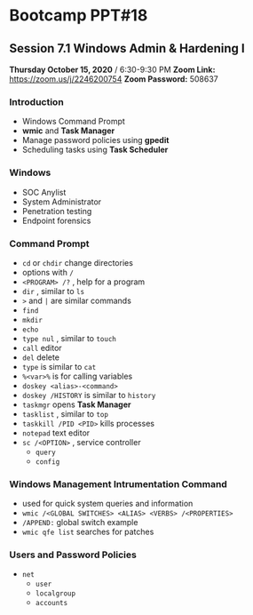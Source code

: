 

# Bootcamp PPT#18
## Session 7.1 Windows Admin & Hardening I
**Thursday October 15, 2020** / 6:30-9:30 PM
**Zoom Link:** https://zoom.us/j/2246200754 
**Zoom Password:** 508637

### Introduction

- Windows Command Prompt
- **wmic** and **Task Manager**
- Manage password policies using **gpedit**
- Scheduling tasks using **Task Scheduler**

### Windows

- SOC Anylist
- System Administrator
- Penetration testing
- Endpoint forensics

### Command Prompt

- `cd` or `chdir` change directories
- options with `/`
- `<PROGRAM> /?` , help for a program
- `dir` , similar to `ls`
- `>` and `|` are similar commands
- `find`
- `mkdir`
- `echo`
- `type nul` , similar to `touch` 
- `call` editor
- `del` delete
- `type` is similar to `cat`
- `%<var>%` is for calling variables
- `doskey <alias>-<command>`
- `doskey /HISTORY` is similar to `history`
- `taskmgr` opens **Task Manager**
- `tasklist` , similar to `top`
- `taskkill /PID <PID>` kills processes
- `notepad` text editor
- `sc /<OPTION>` , service controller
  - `query`
  - `config`

### Windows Management Intrumentation Command

- used for quick system queries and information
- `wmic /<GLOBAL SWITCHES> <ALIAS> <VERBS> /<PROPERTIES>`
- `/APPEND:` global switch example
- `wmic qfe list` searches for patches

### Users and Password Policies

- `net`
  - `user` 
  - `localgroup` 
  - `accounts`

